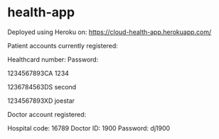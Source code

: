 # health-app
Deployed using Heroku on: https://cloud-health-app.herokuapp.com/

Patient accounts currently registered:

Healthcard number:
Password:

1234567893CA
1234

1236784563DS
second

1234567893XD
joestar

Doctor account registered:

Hospital code: 16789
Doctor ID: 1900
Password: dj1900

